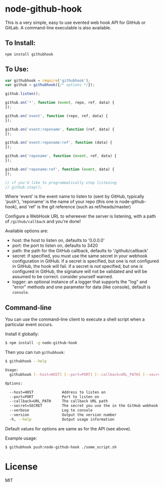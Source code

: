 node-github-hook
================

This is a very simple, easy to use evented web hook API for GitHub or GitLab. A command-line executable is also available.

To Install:
-----------
```
npm install githubhook
```

To Use:
-------

```javascript
var githubhook = require('githubhook');
var github = githubhook({/* options */});

github.listen();

github.on('*', function (event, repo, ref, data) {
});

github.on('event', function (repo, ref, data) {
});

github.on('event:reponame', function (ref, data) {
});

github.on('event:reponame:ref', function (data) {
});

github.on('reponame', function (event, ref, data) {
});

github.on('reponame:ref', function (event, data) {
});

// if you'd like to programmatically stop listening
// github.stop();
```

Where 'event' is the event name to listen to (sent by GitHub, typically 'push'), 'reponame' is the name of your repo (this one is node-github-hook), and 'ref' is the git reference (such as ref/heads/master)

Configure a WebHook URL to whereever the server is listening, with a path of ```/github/callback``` and you're done!

Available options are:

* host: the host to listen on, defaults to '0.0.0.0'
* port: the port to listen on, defaults to 3420
* path: the path for the GitHub callback, defaults to '/github/callback'
* secret: if specified, you must use the same secret in your webhook configuration in GitHub. if a secret is specified, but one is not configured in GitHub, the hook will fail. if a secret is *not* specified, but one *is* configured in GitHub, the signature will not be validated and will be assumed to be correct. consider yourself warned.
* logger: an optional instance of a logger that supports the "log" and "error" methods and one parameter for data (like console), default is `console`.


Command-line
-------------

You can use the command-line client to execute a shell script when a particular 
event occurs.

Install it globally:

```bash
$ npm install -g node-github-hook
```

Then you can run `githubhook`:

```bash
$ githubhook --help

Usage:
  githubhook [--host=HOST] [--port=PORT] [--callback=URL_PATH] [--secret=SECRET] [--verbose] <trigger> <script>

Options:

  --host=HOST             Address to listen on
  --port=PORT             Port to listen on
  --callback=URL_PATH     The callback URL path
  --secret=SECRET         The secret you use the in the GitHub webhook config
  --verbose               Log to console
  --version               Output the version number
  -h, --help              Output usage information
```

Default values for options are same as for the API (see above).

Example usage:

```bash
$ githubhook push:node-github-hook ./some_script.sh
```


License
=======

MIT
